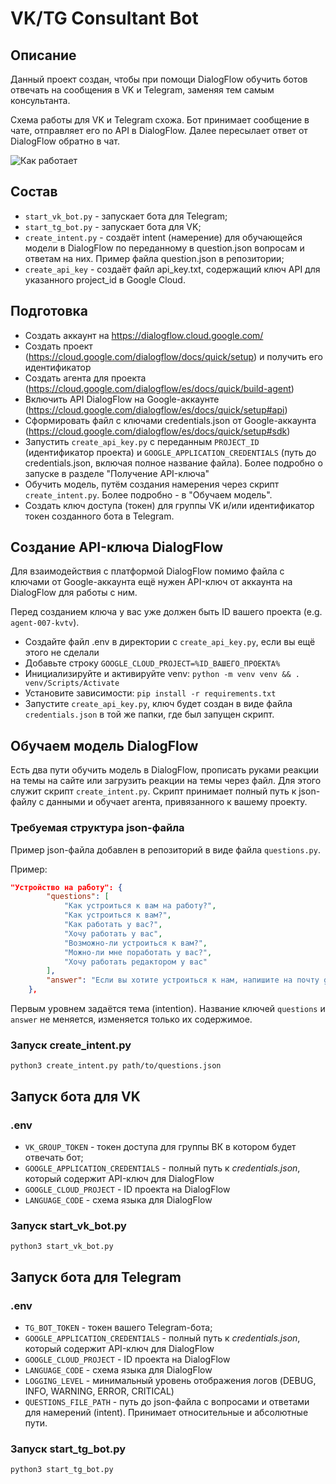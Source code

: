 # VK/TG Consultant Bot

## Описание
Данный проект создан, чтобы при помощи DialogFlow обучить ботов отвечать на сообщения в VK и Telegram, заменяя тем
самым консультанта.

Схема работы для VK и Telegram схожа. Бот принимает сообщение в чате, отправляет его по API в DialogFlow. Далее пересылает ответ
от DialogFlow обратно в чат.

![Как работает](https://media.giphy.com/media/v1.Y2lkPTc5MGI3NjExa2RlbTBsYXB5MDlxaXp3MzNldWpmbm9ldDQxa2R4amN2Y3JobXdldyZlcD12MV9pbnRlcm5hbF9naWZfYnlfaWQmY3Q9Zw/nHeYlO0Ji7KOKwVgJe/giphy.gif)

## Состав
- `start_vk_bot.py` - запускает бота для Telegram;
- `start_tg_bot.py` - запускает бота для VK;
- `create_intent.py` - создаёт intent (намерение) для обучающейся модели в DialogFlow по переданному в question.json 
вопросам и ответам на них. Пример файла question.json в репозитории;
- `create_api_key` - создаёт файл api_key.txt, содержащий ключ API для указанного project_id в Google Cloud. 

## Подготовка

- Создать аккаунт на https://dialogflow.cloud.google.com/
- Создать проект (https://cloud.google.com/dialogflow/docs/quick/setup) и получить его идентификатор
- Создать агента для проекта (https://cloud.google.com/dialogflow/es/docs/quick/build-agent)
- Включить API DialogFlow на Google-аккаунте (https://cloud.google.com/dialogflow/es/docs/quick/setup#api)
- Сформировать файл с ключами credentials.json от Google-аккаунта (https://cloud.google.com/dialogflow/es/docs/quick/setup#sdk)
- Запустить `create_api_key.py` с переданным `PROJECT_ID` (идентификатор проекта) и `GOOGLE_APPLICATION_CREDENTIALS`
  (путь до credentials.json, включая полное название файла). Более подробно о запуске в разделе "Получение API-ключа"
- Обучить модель, путём создания намерения через скрипт `create_intent.py`. Более подробно - в "Обучаем модель".
- Создать ключ доступа (токен) для группы VK и/или идентификатор токен созданного бота в Telegram.

## Создание API-ключа DialogFlow

Для взаимодействия с платформой DialogFlow помимо файла с ключами от Google-аккаунта ещё нужен API-ключ от аккаунта на DialogFlow
для работы с ним.

Перед созданием ключа у вас уже должен быть ID вашего проекта (e.g. `agent-007-kvtv`). 

- Создайте файл .env в директории с `create_api_key.py`, если вы ещё этого не сделали
- Добавьте строку `GOOGLE_CLOUD_PROJECT=%ID_ВАШЕГО_ПРОЕКТА%`
- Инициализируйте и активируйте venv: `python -m venv venv && . venv/Scripts/Activate`
- Установите зависимости: `pip install -r requirements.txt`
- Запустите `create_api_key.py`, ключ будет создан в виде файла `credentials.json` в той же папки, где был запущен скрипт.

## Обучаем модель DialogFlow

Есть два пути обучить модель в DialogFlow, прописать руками реакции на темы на сайте или загрузить реакции на темы через файл.
Для этого служит скрипт `create_intent.py`. Скрипт принимает полный путь к json-файлу с данными и обучает агента, привязанного к вашему проекту.

### Требуемая структура json-файла

Пример json-файла добавлен в репозиторий в виде файла `questions.py`.

Пример:
```json
"Устройство на работу": {
        "questions": [
            "Как устроиться к вам на работу?",
            "Как устроиться к вам?",
            "Как работать у вас?",
            "Хочу работать у вас",
            "Возможно-ли устроиться к вам?",
            "Можно-ли мне поработать у вас?",
            "Хочу работать редактором у вас"
        ],
        "answer": "Если вы хотите устроиться к нам, напишите на почту game-of-verbs@gmail.com мини-эссе о себе и прикрепите ваше портфолио."
    },
```
Первым уровнем задаётся тема (intention). Название ключей `questions` и `answer` не меняется, изменяется только их содержимое.

### Запуск create_intent.py
```shell
python3 create_intent.py path/to/questions.json
```

## Запуск бота для VK

### .env
- `VK_GROUP_TOKEN` - токен доступа для группы ВК в котором будет отвечать бот;
- `GOOGLE_APPLICATION_CREDENTIALS` - полный путь к _credentials.json_, который содержит API-ключ для DialogFlow
- `GOOGLE_CLOUD_PROJECT` - ID проекта на DialogFlow
- `LANGUAGE_CODE` - схема языка для DialogFlow

### Запуск start_vk_bot.py
```shell
python3 start_vk_bot.py
```

## Запуск бота для Telegram

### .env
- `TG_BOT_TOKEN` - токен вашего Telegram-бота;
- `GOOGLE_APPLICATION_CREDENTIALS` - полный путь к _credentials.json_, который содержит API-ключ для DialogFlow
- `GOOGLE_CLOUD_PROJECT` - ID проекта на DialogFlow
- `LANGUAGE_CODE` - схема языка для DialogFlow
- `LOGGING_LEVEL` - минимальный уровень отображения логов (DEBUG, INFO, WARNING, ERROR, CRITICAL)
- `QUESTIONS_FILE_PATH` - путь до json-файла с вопросами и ответами для намерений (intent). Принимает относительные и 
абсолютные пути.

### Запуск start_tg_bot.py
```shell
python3 start_tg_bot.py
```